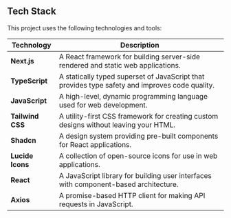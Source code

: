 

## Tech Stack

This project uses the following technologies and tools:

| Technology | Description                                                                 |
|-------------|-----------------------------------------------------------------------------|
| **Next.js** | A React framework for building server-side rendered and static web applications. |
| **TypeScript** | A statically typed superset of JavaScript that provides type safety and improves code quality. |
| **JavaScript** | A high-level, dynamic programming language used for web development. |
| **Tailwind CSS** | A utility-first CSS framework for creating custom designs without leaving your HTML. |
| **Shadcn** | A design system providing pre-built components for React applications. |
| **Lucide Icons** | A collection of open-source icons for use in web applications. |
| **React** | A JavaScript library for building user interfaces with component-based architecture. |
| **Axios** | A promise-based HTTP client for making API requests in JavaScript. |


